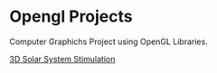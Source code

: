 # Opengl Projects

Computer Graphichs Project using OpenGL Libraries.

<a href="https://github.com/disha-satpute/Opengl_Projects/tree/main/SolarSystem">3D Solar System Stimulation</a>
